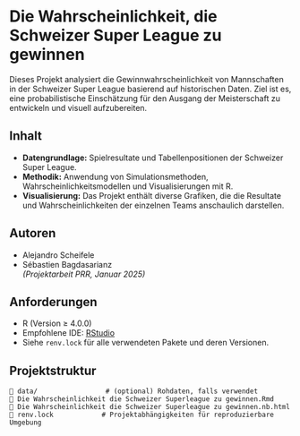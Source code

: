 # Die Wahrscheinlichkeit, die Schweizer Super League zu gewinnen

Dieses Projekt analysiert die Gewinnwahrscheinlichkeit von Mannschaften in der Schweizer Super League basierend auf historischen Daten. Ziel ist es, eine probabilistische Einschätzung für den Ausgang der Meisterschaft zu entwickeln und visuell aufzubereiten.

## Inhalt

- **Datengrundlage:** Spielresultate und Tabellenpositionen der Schweizer Super League.
- **Methodik:** Anwendung von Simulationsmethoden, Wahrscheinlichkeitsmodellen und Visualisierungen mit R.
- **Visualisierung:** Das Projekt enthält diverse Grafiken, die die Resultate und Wahrscheinlichkeiten der einzelnen Teams anschaulich darstellen.

## Autoren

- Alejandro Scheifele  
- Sébastien Bagdasarianz  
*(Projektarbeit PRR, Januar 2025)*

## Anforderungen

- R (Version ≥ 4.0.0)
- Empfohlene IDE: [RStudio](https://posit.co/download/rstudio-desktop/)
- Siehe `renv.lock` für alle verwendeten Pakete und deren Versionen.

## Projektstruktur

```plaintext
📁 data/                 # (optional) Rohdaten, falls verwendet
📄 Die Wahrscheinlichkeit die Schweizer Superleague zu gewinnen.Rmd
📄 Die Wahrscheinlichkeit die Schweizer Superleague zu gewinnen.nb.html
📄 renv.lock            # Projektabhängigkeiten für reproduzierbare Umgebung
